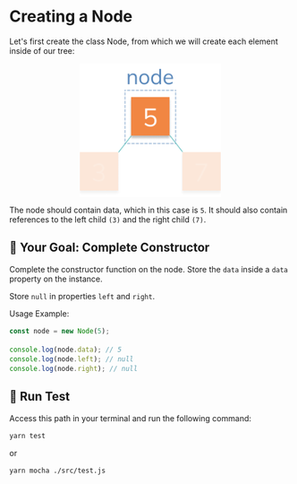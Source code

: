# Creating a Node

Let's first create the class Node, from which we will create each element inside of our tree:

<img style="display: block; margin-left: auto; margin-right: auto;width: 50%;" src="../../../../img/creatingNode.png">

The node should contain data, which in this case is `5`. It should also contain references to the left child `(3)` and the right child `(7)`.

## 🏁 Your Goal: Complete Constructor

Complete the constructor function on the node. Store the `data` inside a `data` property on the instance.

Store `null` in properties `left` and `right`.

Usage Example:

```js
const node = new Node(5);

console.log(node.data); // 5
console.log(node.left); // null
console.log(node.right); // null
```

## 🧪 Run Test

Access this path in your terminal and run the following command:

```bash
yarn test
```

or 

```bash
yarn mocha ./src/test.js
```